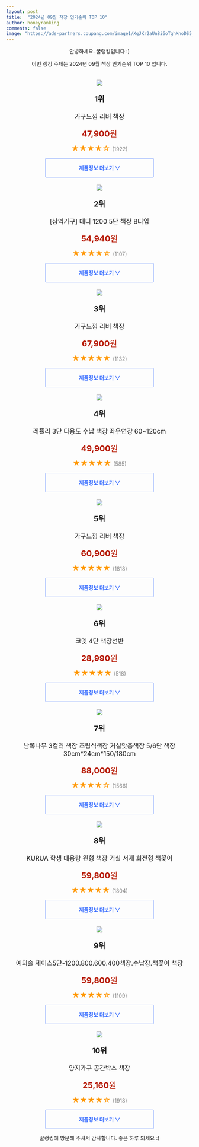 ```yaml
---
layout: post
title:  "2024년 09월 책장 인기순위 TOP 10"
author: honeyranking
comments: false
image: "https://ads-partners.coupang.com/image1/XgJKr2aUn8i6oTghXnoDS5_sujLIy227FLLFvnBzi7FqgkhYiXzsRlOdWhqN7lC8y-j_flYF2sgK_lQPUbr6kYE7YUliBiiHEjeLhEu4rUMskpYRh0BFF224iNyimza8aEhF-bJCBnrOtEGw_gIAKYiIU4YnYvWJz3FndvFfxhgz2htf_4lHd6EKLA5SxEAQXbtGeygpr_QxuBehwJ7yCmiG4zrlgnSrd1AjeqpNMpTHQW-nkO0dLCNDgCXPUTfH9DaBZyuQJfaY_vKcLAmixWQR0ynDyiNDmws="
---
```

<p style="text-align: center;">안녕하세요. 꿀랭킹입니다 :)</p>
<p style="text-align: center;">이번 랭킹 주제는 2024년 09월 책장 인기순위 TOP 10 입니다.</p><center><img src="https://ads-partners.coupang.com/image1/XgJKr2aUn8i6oTghXnoDS5_sujLIy227FLLFvnBzi7FqgkhYiXzsRlOdWhqN7lC8y-j_flYF2sgK_lQPUbr6kYE7YUliBiiHEjeLhEu4rUMskpYRh0BFF224iNyimza8aEhF-bJCBnrOtEGw_gIAKYiIU4YnYvWJz3FndvFfxhgz2htf_4lHd6EKLA5SxEAQXbtGeygpr_QxuBehwJ7yCmiG4zrlgnSrd1AjeqpNMpTHQW-nkO0dLCNDgCXPUTfH9DaBZyuQJfaY_vKcLAmixWQR0ynDyiNDmws=" style="margin-top:20px" /></center><p style="text-align: center; font-size: 20px"><b>1위</b></p><p style="text-align: center; font-size: 17px">가구느낌 리버 책장</p><p style="text-align: center;"><span style="color: #b61800; font-size: 22px;"><b>47,900</b>원</span></p><p style="text-align: center;"><span style="color: #ff9600; font-size: 20px;">★★★★☆ </span><span style="color: #878787;">(1922)</span></p><center><a href="https://link.coupang.com/re/AFFSDP?lptag=AF3899140&subid=honeyrank&pageKey=7139193777&itemId=17920414285&vendorItemId=85083002244&traceid=V0-153-8f0d41d34979e8e0&requestid=20240907010000637315354607&token=31850C%7CGM"><div style="font-size: 14px; display: inline-block; padding: 15px 90px; color: #346aff; border-radius: 2px; border: 1px solid #346aff; cursor: pointer;"><b>제품정보 더보기 &or;</b></div></a></center><center><img src="https://ads-partners.coupang.com/image1/HxpX25SuncQOJX4xH27Eq6d0dzz2h5anLT-lLz61uKReb695MIa7_1IPtjeBLXEG68PLYkj4HD-69Hrg3KrjDBE9Nb7JxTrcokCWGjfgR3Hd5B3j6X1kdpqrWDbYzBCVUqirN81Hnk3GmIGM7WbSTmCqev3uxfu9vztV7CWbDFH_O40E31X7TqYAkvZnh6ZGaML53dlMDfjeqgv0L2wdVUno7JfFJqm-IWR0puDto1oFPBYyruoUdx4CzGxyjQZK_sNoBpUpXPmwms-dvfdVjD9UP4-DYWMIi_dNyuPv8wmRr_vsp_rLuhQ=" style="margin-top:20px" /></center><p style="text-align: center; font-size: 20px"><b>2위</b></p><p style="text-align: center; font-size: 17px">[삼익가구] 테디 1200 5단 책장 B타입</p><p style="text-align: center;"><span style="color: #b61800; font-size: 22px;"><b>54,940</b>원</span></p><p style="text-align: center;"><span style="color: #ff9600; font-size: 20px;">★★★★☆ </span><span style="color: #878787;">(1107)</span></p><center><a href="https://link.coupang.com/re/AFFSDP?lptag=AF3899140&subid=honeyrank&pageKey=1152612962&itemId=2127375928&vendorItemId=70125938884&traceid=V0-153-22adabf5b94051d7&requestid=20240907010000637315354607&token=31850C%7CGM"><div style="font-size: 14px; display: inline-block; padding: 15px 90px; color: #346aff; border-radius: 2px; border: 1px solid #346aff; cursor: pointer;"><b>제품정보 더보기 &or;</b></div></a></center><center><img src="https://ads-partners.coupang.com/image1/l0ue8ep-cn_ZGlSqlz47BWF4okirwgvX8gQmDzvr65rfqkn3utAivBim_hBJTj4xIG5UF_6_VWMIE24FM9cdQePcQ4Nhc52NX78cPj5VpvOybcvdDbxbd4ybwyWMcrAaTpR4tmR0acE6XnHWrXtiSbslBgkZTmsEpLZRKFJgLF3PnD5Rd-Fo0EZykf9D3gtOBSW_yQ0538C-7pQ78tff7tEHkWsrUas99FxZOeOSqBUSulYMly2wIxld7x3BCQX1dxstobLJggWfY2TUQt8uAjE=" style="margin-top:20px" /></center><p style="text-align: center; font-size: 20px"><b>3위</b></p><p style="text-align: center; font-size: 17px">가구느낌 리버 책장</p><p style="text-align: center;"><span style="color: #b61800; font-size: 22px;"><b>67,900</b>원</span></p><p style="text-align: center;"><span style="color: #ff9600; font-size: 20px;">★★★★★ </span><span style="color: #878787;">(1132)</span></p><center><a href="https://link.coupang.com/re/AFFSDP?lptag=AF3899140&subid=honeyrank&pageKey=7139193777&itemId=20133155455&vendorItemId=87227067237&traceid=V0-153-8f0d41d34979e8e0&requestid=20240907010000637315354607&token=31850C%7CGM"><div style="font-size: 14px; display: inline-block; padding: 15px 90px; color: #346aff; border-radius: 2px; border: 1px solid #346aff; cursor: pointer;"><b>제품정보 더보기 &or;</b></div></a></center><center><img src="https://ads-partners.coupang.com/image1/_kF8ekMNoIppViWl_kVI0bHOT_11h9LJXFQeJly3G4WxGVdYBQoE81FruTKteTC4kYeVPVLAB6ZPQogVldEXf1sBaGKkNT0BdzqvDw7qbtYYc6AzvcAU5rZADJF5AVsj1uphiCt4Fm4pa-n8gYA1ul4pe2OEknHjTEawKo0TBmbCfsGhYg15ZMntKQ2j5lq2MbPdyx8Kq9DNEcEZskAVZiuiEMF4RlqMIbFSIJpOaFcsZMcXfMiQfvcabIt8UUshKAfc1v7eCUYu2dh3mzHrMSpgRmHjsgEUftE23F-FoH_jtB20zNfUbAc=" style="margin-top:20px" /></center><p style="text-align: center; font-size: 20px"><b>4위</b></p><p style="text-align: center; font-size: 17px">레퓰리  3단 다용도 수납 책장 좌우연장 60~120cm</p><p style="text-align: center;"><span style="color: #b61800; font-size: 22px;"><b>49,900</b>원</span></p><p style="text-align: center;"><span style="color: #ff9600; font-size: 20px;">★★★★★ </span><span style="color: #878787;">(585)</span></p><center><a href="https://link.coupang.com/re/AFFSDP?lptag=AF3899140&subid=honeyrank&pageKey=7994536278&itemId=22232422414&vendorItemId=89278297549&traceid=V0-153-b1f5eec4475a44e6&requestid=20240907010000637315354607&token=31850C%7CGM"><div style="font-size: 14px; display: inline-block; padding: 15px 90px; color: #346aff; border-radius: 2px; border: 1px solid #346aff; cursor: pointer;"><b>제품정보 더보기 &or;</b></div></a></center><center><img src="https://ads-partners.coupang.com/image1/f_nO580dsdIOP2a7f0ha9MtC3OAkz5yF30vBU-itL0t5gqtA2nqZDiPtH15FsojpKtWrerY_bRF2PFILhKp_rV0NEBMwvuF6vGjWD0dhoenSZwG3_wOYom2XYqJLho0hTatyZO6AVtzaXD3Yhv7-YEr5CezzD6cWQ3tlw2DdKrTfTRdiyuTIc3UFwydRRMo-SGzKDIJsH-ICJaMDTCWRABo1KWDscV8TslEglVXTcFuiFqT5MDWRVgipJwDR3vX-JJlpj2SVjnx0j8ipIF24X8wwO16Q_bvdCQ==" style="margin-top:20px" /></center><p style="text-align: center; font-size: 20px"><b>5위</b></p><p style="text-align: center; font-size: 17px">가구느낌 리버 책장</p><p style="text-align: center;"><span style="color: #b61800; font-size: 22px;"><b>60,900</b>원</span></p><p style="text-align: center;"><span style="color: #ff9600; font-size: 20px;">★★★★★ </span><span style="color: #878787;">(1818)</span></p><center><a href="https://link.coupang.com/re/AFFSDP?lptag=AF3899140&subid=honeyrank&pageKey=7252130197&itemId=18449913013&vendorItemId=85590716442&traceid=V0-153-42912994858e2a9c&requestid=20240907010000637315354607&token=31850C%7CGM"><div style="font-size: 14px; display: inline-block; padding: 15px 90px; color: #346aff; border-radius: 2px; border: 1px solid #346aff; cursor: pointer;"><b>제품정보 더보기 &or;</b></div></a></center><center><img src="https://ads-partners.coupang.com/image1/E8w-5TDG_vZSBepNE9UaZinBvOmB6fw8s6hlmx7o9UKgSiclvTNsCEcxdmi_fNxTx7EQVMrdXnWNr5UM9wAl2AqL6xrwhwPn_iVNkE04nfFvauw2KEHflIQgEPxu0WamJLKCeas56iUsOFeQTtLCiPZ5TbiV41dprFayMKawu4Vg4Wg88hw-88XanG_cOno3w-9OqNapSinYZ8WieSvk2efJFoo1JBBcuWdyUugtAiP6ouIbhd3VgNyJRE1d0W2IO0IupXMlFsEGdsZ0K_CVoeDIgXjhnLS7" style="margin-top:20px" /></center><p style="text-align: center; font-size: 20px"><b>6위</b></p><p style="text-align: center; font-size: 17px">코멧 4단 책장선반</p><p style="text-align: center;"><span style="color: #b61800; font-size: 22px;"><b>28,990</b>원</span></p><p style="text-align: center;"><span style="color: #ff9600; font-size: 20px;">★★★★★ </span><span style="color: #878787;">(518)</span></p><center><a href="https://link.coupang.com/re/AFFSDP?lptag=AF3899140&subid=honeyrank&pageKey=1848066314&itemId=3141420396&vendorItemId=71129049207&traceid=V0-153-5e1e29e3f8611f66&requestid=20240907010000637315354607&token=31850C%7CGM"><div style="font-size: 14px; display: inline-block; padding: 15px 90px; color: #346aff; border-radius: 2px; border: 1px solid #346aff; cursor: pointer;"><b>제품정보 더보기 &or;</b></div></a></center><center><img src="https://ads-partners.coupang.com/image1/fsbaC8t7t-jjtrqYfk7dNaaHYqmFBxdLLUza0RRkI1MtdPxyWgLxA-_AoNYbZ6nkmgnVb9JmWib7v4jzvlCNTjupl5dNr9fd_nnBY40z5pziBcooQ0Xm9I7BsFDRdLevaxslDmARS2Kq-eGSjifwL6-fJZmdkqfXXtc2XZ5kQa-Iace7UzOvl5i22vln68tpN1_oIfEnwRofStNgCenz91Wjfuic5VcjAeVrx_MX2bEqYavaGEFC9BhVH-PdfeL5aT8go8A7ufVRHJvZ2CgK4bfLk3YK04UDxzifq4jF-wU-cTYPir5JdHAl" style="margin-top:20px" /></center><p style="text-align: center; font-size: 20px"><b>7위</b></p><p style="text-align: center; font-size: 17px">남쪽나무 3컬러 책장 조립식책장 거실맞춤책장 5/6단 책장 30cm*24cm*150/180cm</p><p style="text-align: center;"><span style="color: #b61800; font-size: 22px;"><b>88,000</b>원</span></p><p style="text-align: center;"><span style="color: #ff9600; font-size: 20px;">★★★★☆ </span><span style="color: #878787;">(1566)</span></p><center><a href="https://link.coupang.com/re/AFFSDP?lptag=AF3899140&subid=honeyrank&pageKey=7704872134&itemId=20638495297&vendorItemId=90753115763&traceid=V0-153-97442049bcf26ad3&requestid=20240907010000637315354607&token=31850C%7CGM"><div style="font-size: 14px; display: inline-block; padding: 15px 90px; color: #346aff; border-radius: 2px; border: 1px solid #346aff; cursor: pointer;"><b>제품정보 더보기 &or;</b></div></a></center><center><img src="https://ads-partners.coupang.com/image1/Q8Pu1V6_ZMrbuQefQwxEid5n6wMpjGN7irboyx4mhT9ak-f9a7bVz9F_NQSc5DvuNmyDFiEkqqu8uh0_sxoHR5E-nE_PnF1i2Sfy7qt0mCuI30wuy_N60wZjDwSFAe1x_Mt-cC_de-GcIgx8_OJ4YuM9VdDM-s66cNpZZJm7GOsmX7Hha-clGVjCjSXAsBSIgovWJAA2UwNbT-Agx-1AzPUWQLkjmqbCa2idaHKg2y3QHTh0TxvU2KUVfqqONSEliDIb6uB0sTsFFOOSMFXeGQ72dW076xnBfp7GzDK4Z8M5reHvJb4aSeQ=" style="margin-top:20px" /></center><p style="text-align: center; font-size: 20px"><b>8위</b></p><p style="text-align: center; font-size: 17px">KURUA 학생 대용량 원형 책장 거실 서재 회전형 책꽂이</p><p style="text-align: center;"><span style="color: #b61800; font-size: 22px;"><b>59,800</b>원</span></p><p style="text-align: center;"><span style="color: #ff9600; font-size: 20px;">★★★★★ </span><span style="color: #878787;">(1804)</span></p><center><a href="https://link.coupang.com/re/AFFSDP?lptag=AF3899140&subid=honeyrank&pageKey=8129472710&itemId=23084361282&vendorItemId=90122838210&traceid=V0-153-2275f928e5cfa3f6&requestid=20240907010000637315354607&token=31850C%7CGM"><div style="font-size: 14px; display: inline-block; padding: 15px 90px; color: #346aff; border-radius: 2px; border: 1px solid #346aff; cursor: pointer;"><b>제품정보 더보기 &or;</b></div></a></center><center><img src="https://ads-partners.coupang.com/image1/4oK-OjLQo3MgfuCP4jPzW1DbeSlMtxxsmCi3cez5Qg5V5RDplEBTEkdxTiJV4jOCgZGnptWMh6DwTE0EE873Kl90reSO_TmaErdT2-2SN_wpHws_Tx8HrrLZ6SJNnp0O74MYAXO80-ms0di4S5UiUp1KuaAWd6c8Kw-l8S_8d1BdUtzIm6cWOHyaSQoz8TIkQNP28VYuFR3-ylqsw49rmyKoP7ZkJV0Hhn7zKLK_9gjMdqKx4z0ICAB0P6YaGMsebmkAsTsAAQdaVZMd_W4ytL47fPTTkbNEcudmkdGMBKlbN6Foiuypnw==" style="margin-top:20px" /></center><p style="text-align: center; font-size: 20px"><b>9위</b></p><p style="text-align: center; font-size: 17px">예뫼솔 제이스5단-1200.800.600.400책장.수납장.책꽂이 책장</p><p style="text-align: center;"><span style="color: #b61800; font-size: 22px;"><b>59,800</b>원</span></p><p style="text-align: center;"><span style="color: #ff9600; font-size: 20px;">★★★★☆ </span><span style="color: #878787;">(1109)</span></p><center><a href="https://link.coupang.com/re/AFFSDP?lptag=AF3899140&subid=honeyrank&pageKey=6780991665&itemId=376804975&vendorItemId=3912898152&traceid=V0-153-4988eda9d4020e90&requestid=20240907010000637315354607&token=31850C%7CGM"><div style="font-size: 14px; display: inline-block; padding: 15px 90px; color: #346aff; border-radius: 2px; border: 1px solid #346aff; cursor: pointer;"><b>제품정보 더보기 &or;</b></div></a></center><center><img src="https://ads-partners.coupang.com/image1/bYl7qI8UBVUvZ3mYbStbW5QxXz71Ymo5BvhQwOqIC1M7XIXHd8Y3c7VsILvTLMxf2Gkfbz4drKjQi_JJAp4-_FnOGH5rvyVKxgjARZ0Ts5jdRxsjf1NsKruqTQrK5zX6tHTMsLE1goEg8VqWLznT2nCPFPmWDzxsc-Mg9rw0ftLnc2FG7lqdV5BX8oEYNksp-LMhxAOLtk3fLxmQElW1bJZf3GKy7kistvmMulvmkAgmTAtVfBfI0wRhOQG9T9i8unaxZv3LXxYrFQXGdBDtIukIn8t8bRrkWQ==" style="margin-top:20px" /></center><p style="text-align: center; font-size: 20px"><b>10위</b></p><p style="text-align: center; font-size: 17px">양지가구 공간박스 책장</p><p style="text-align: center;"><span style="color: #b61800; font-size: 22px;"><b>25,160</b>원</span></p><p style="text-align: center;"><span style="color: #ff9600; font-size: 20px;">★★★★☆ </span><span style="color: #878787;">(1918)</span></p><center><a href="https://link.coupang.com/re/AFFSDP?lptag=AF3899140&subid=honeyrank&pageKey=7276168851&itemId=14413962924&vendorItemId=70952859605&traceid=V0-153-e74485ae0a175209&requestid=20240907010000637315354607&token=31850C%7CGM"><div style="font-size: 14px; display: inline-block; padding: 15px 90px; color: #346aff; border-radius: 2px; border: 1px solid #346aff; cursor: pointer;"><b>제품정보 더보기 &or;</b></div></a></center><p style="text-align: center;">꿀랭킹에 방문해 주셔서 감사합니다. 좋은 하루 되세요 :)</p>